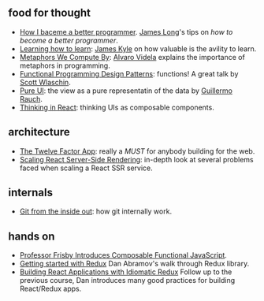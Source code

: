 ## food for thought
- [How I baceme a better programmer](http://jlongster.com/How-I-Became-Better-Programmer). [James Long](https://twitter.com/jlongster)'s tips on _how to become a better programmer_.
- [Learning how to learn](http://thejameskyle.com/learning-how-to-learn): [James Kyle](https://twitter.com/thejameskyle) on how valuable is the avility to learn.
- [Metaphors We Compute By](http://queue.acm.org/detail.cfm?id=3127495): [Alvaro Videla](https://twitter.com/old_sound) explains the importance of metaphors in programming.
- [Functional Programming Design Patterns](http://fsharpforfunandprofit.com/fppatterns/): functions! A great talk by [Scott Wlaschin](https://twitter.com/ScottWlaschin).
- [Pure UI](https://rauchg.com/2015/pure-ui): the view as a pure representatin of the data by [Guillermo Rauch](https://twitter.com/rauchg).
- [Thinking in React](https://facebook.github.io/react/docs/thinking-in-react.html): thinking UIs as composable components.

## architecture

- [The Twelve Factor App](https://12factor.net/): really a *MUST* for anybody building for the web.
- [Scaling React Server-Side Rendering](http://arkwright.github.io/scaling-react-server-side-rendering.html): in-depth look at several problems faced when scaling a React SSR service.

## internals
- [Git from the inside out](https://codewords.recurse.com/issues/two/git-from-the-inside-out): how git internally work.

## hands on
- [Professor Frisby Introduces Composable Functional JavaScript](https://egghead.io/courses/professor-frisby-introduces-composable-functional-javascript).
- [Getting started with Redux](https://egghead.io/courses/getting-started-with-redux) Dan Abramov's walk through Redux library.
- [Building React Applications with Idiomatic Redux](https://egghead.io/courses/building-react-applications-with-idiomatic-redux) Follow up to the previous course, Dan introduces many good practices for building React/Redux apps.
